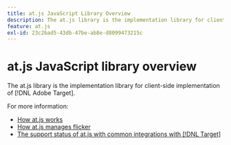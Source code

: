 ```yaml
---
title: at.js JavaScript Library Overview
description: The at.js library is the implementation library for client-side implementation of [!DNL Adobe Target].
feature: at.js
exl-id: 23c2bad5-43db-47be-ab8e-d8099473215c
---
```

# at.js JavaScript library overview

The at.js library is the implementation library for client-side implementation of [!DNL Adobe Target].

For more information:

* [How at.js works](how-atjs-works.md)
* [How at.js manages flicker](manage-flicker-with-atjs.md)
* [The support status of at.js with common integrations with [!DNL Target]](target-atjs-integrations.md)
